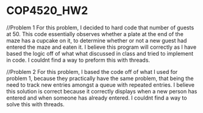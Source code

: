 # COP4520_HW2

//Problem 1
For this problem, I decided to hard code that number of guests at 50. This code essentially observes whether a 
plate at the end of the maze has a cupcake on it, to determine whether or not a new guest had entered the maze and eaten it. 
I believe this program will correctly as I have based the logic off of what what discussed in class and tried to implement in code. 
I couldnt find a way to preform this with threads.

//Problem 2
For this problem, I based the code off of what I used for problem 1, because they practically have the same problem, 
that being the need to track new entries amongst a queue with repeated entries. I believe this solution is correct because
it correctly displays when a new person has entered and when someone has already entered.
I couldnt find a way to solve this with threads.
